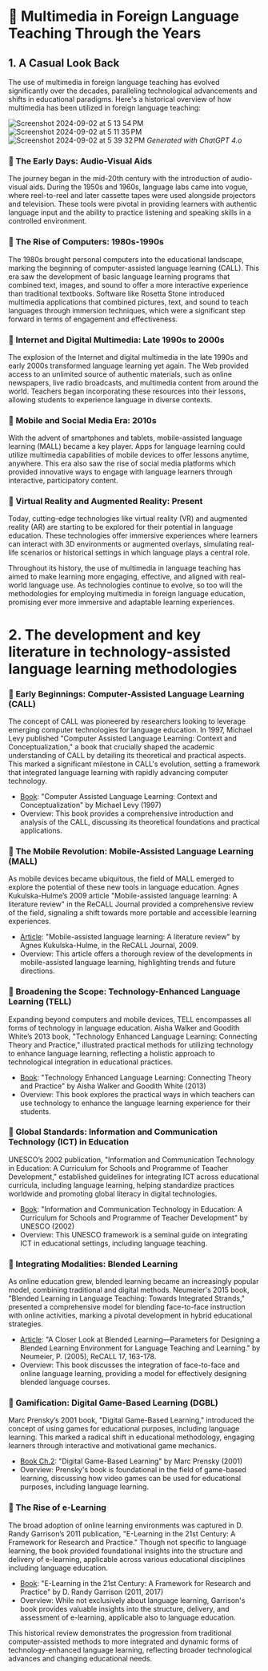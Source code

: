 # 📗 Multimedia in Foreign Language Teaching Through the Years

## 1. A Casual Look Back

The use of multimedia in foreign language teaching has evolved significantly over the decades, paralleling technological advancements and shifts in educational paradigms. Here's a historical overview of how multimedia has been utilized in foreign language teaching:

![Screenshot 2024-09-02 at 5 13 54 PM](https://github.com/user-attachments/assets/52f546d9-e652-4f6c-b6b3-6a0782d1a575)
![Screenshot 2024-09-02 at 5 11 35 PM](https://github.com/user-attachments/assets/b59aeea7-0fb2-481f-96a8-f9879ecf05a4)  
![Screenshot 2024-09-02 at 5 39 32 PM](https://github.com/user-attachments/assets/429a5c8e-809a-4475-8ede-24fbe662952a) _Generated with ChatGPT 4.o_

### 🎯 The Early Days: Audio-Visual Aids
The journey began in the mid-20th century with the introduction of audio-visual aids. During the 1950s and 1960s, language labs came into vogue, where reel-to-reel and later cassette tapes were used alongside projectors and television. These tools were pivotal in providing learners with authentic language input and the ability to practice listening and speaking skills in a controlled environment.

### 🎯 The Rise of Computers: 1980s-1990s
The 1980s brought personal computers into the educational landscape, marking the beginning of computer-assisted language learning (CALL). This era saw the development of basic language learning programs that combined text, images, and sound to offer a more interactive experience than traditional textbooks. Software like Rosetta Stone introduced multimedia applications that combined pictures, text, and sound to teach languages through immersion techniques, which were a significant step forward in terms of engagement and effectiveness.

### 🎯 Internet and Digital Multimedia: Late 1990s to 2000s
The explosion of the Internet and digital multimedia in the late 1990s and early 2000s transformed language learning yet again. The Web provided access to an unlimited source of authentic materials, such as online newspapers, live radio broadcasts, and multimedia content from around the world. Teachers began incorporating these resources into their lessons, allowing students to experience language in diverse contexts.

### 🎯 Mobile and Social Media Era: 2010s
With the advent of smartphones and tablets, mobile-assisted language learning (MALL) became a key player. Apps for language learning could utilize multimedia capabilities of mobile devices to offer lessons anytime, anywhere. This era also saw the rise of social media platforms which provided innovative ways to engage with language learners through interactive, participatory content.

### 🎯 Virtual Reality and Augmented Reality: Present
Today, cutting-edge technologies like virtual reality (VR) and augmented reality (AR) are starting to be explored for their potential in language education. These technologies offer immersive experiences where learners can interact with 3D environments or augmented overlays, simulating real-life scenarios or historical settings in which language plays a central role.

Throughout its history, the use of multimedia in language teaching has aimed to make learning more engaging, effective, and aligned with real-world language use. As technologies continue to evolve, so too will the methodologies for employing multimedia in foreign language education, promising ever more immersive and adaptable learning experiences.

# 2. The development and key literature in technology-assisted language learning methodologies

### 🎯 Early Beginnings: Computer-Assisted Language Learning (CALL)
The concept of CALL was pioneered by researchers looking to leverage emerging computer technologies for language education. In 1997, Michael Levy published "Computer Assisted Language Learning: Context and Conceptualization," a book that crucially shaped the academic understanding of CALL by detailing its theoretical and practical aspects. This marked a significant milestone in CALL's evolution, setting a framework that integrated language learning with rapidly advancing computer technology.

+ [Book](https://global.oup.com/academic/product/computer-assisted-language-learning-9780198236313?cc=kr&lang=en&): "Computer Assisted Language Learning: Context and Conceptualization" by Michael Levy (1997)
+ Overview: This book provides a comprehensive introduction and analysis of the CALL, discussing its theoretical foundations and practical applications.

### 🎯 The Mobile Revolution: Mobile-Assisted Language Learning (MALL)
As mobile devices became ubiquitous, the field of MALL emerged to explore the potential of these new tools in language education. Agnes Kukulska-Hulme’s 2009 article "Mobile-assisted language learning: A literature review" in the ReCALL Journal provided a comprehensive review of the field, signaling a shift towards more portable and accessible learning experiences.

+ [Article](https://onlinelibrary.wiley.com/doi/full/10.1002/9781405198431.wbeal0768.pub2): "Mobile-assisted language learning: A literature review" by Agnes Kukulska-Hulme, in the ReCALL Journal, 2009.
+ Overview: This article offers a thorough review of the developments in mobile-assisted language learning, highlighting trends and future directions.

### 🎯 Broadening the Scope: Technology-Enhanced Language Learning (TELL)
Expanding beyond computers and mobile devices, TELL encompasses all forms of technology in language education. Aisha Walker and Goodith White’s 2013 book, "Technology Enhanced Language Learning: Connecting Theory and Practice," illustrated practical methods for utilizing technology to enhance language learning, reflecting a holistic approach to technological integration in educational practices.

+ [Book](https://books.google.co.kr/books/about/Technology_Enhanced_Language_Learning_co.html?id=gu6dBgAAQBAJ&redir_esc=y): "Technology Enhanced Language Learning: Connecting Theory and Practice" by Aisha Walker and Goodith White (2013)
+ Overview: This book explores the practical ways in which teachers can use technology to enhance the language learning experience for their students.

### 🎯 Global Standards: Information and Communication Technology (ICT) in Education
UNESCO’s 2002 publication, "Information and Communication Technology in Education: A Curriculum for Schools and Programme of Teacher Development," established guidelines for integrating ICT across educational curricula, including language learning, helping standardize practices worldwide and promoting global literacy in digital technologies.

+ [Book](https://unesdoc.unesco.org/ark:/48223/pf0000129538): "Information and Communication Technology in Education: A Curriculum for Schools and Programme of Teacher Development" by UNESCO (2002)
+ Overview: This UNESCO framework is a seminal guide on integrating ICT in educational settings, including language teaching.
  
### 🎯 Integrating Modalities: Blended Learning
As online education grew, blended learning became an increasingly popular model, combining traditional and digital methods. Neumeier's 2015 book, "Blended Learning in Language Teaching: Towards Integrated Strands," presented a comprehensive model for blending face-to-face instruction with online activities, marking a pivotal development in hybrid educational strategies.

+ [Article](https://www.scirp.org/reference/referencespapers?referenceid=3465837): "A Closer Look at Blended Learning—Parameters for Designing a Blended Learning Environment for Language Teaching and Learning." by Neumeier, P. (2005), ReCALL 17, 163-178.
+ Overview: This book discusses the integration of face-to-face and online language learning, providing a model for effectively designing blended language courses.

### 🎯 Gamification: Digital Game-Based Learning (DGBL)
Marc Prensky’s 2001 book, "Digital Game-Based Learning," introduced the concept of using games for educational purposes, including language learning. This marked a radical shift in educational methodology, engaging learners through interactive and motivational game mechanics.

+ [Book Ch.2](https://marcprensky.com/writing/Prensky%20-%20Ch2-Digital%20Game-Based%20Learning.pdf): "Digital Game-Based Learning" by Marc Prensky (2001)
+ Overview: Prensky's book is foundational in the field of game-based learning, discussing how video games can be used for educational purposes, including language learning.

### 🎯 The Rise of e-Learning
The broad adoption of online learning environments was captured in D. Randy Garrison’s 2011 publication, "E-Learning in the 21st Century: A Framework for Research and Practice." Though not specific to language learning, the book provided foundational insights into the structure and delivery of e-learning, applicable across various educational disciplines including language education.

+ [Book](https://www.routledge.com/E-Learning-in-the-21st-Century-A-Community-of-Inquiry-Framework-for-Research-and-Practice/Garrison/p/book/9781138953567?srsltid=AfmBOopWVjRn2TrVbiNAjVcD7hsV8IPiO_ZBgvJFBkEBEEXA-fe1iAAw): "E-Learning in the 21st Century: A Framework for Research and Practice" by D. Randy Garrison (2011, 2017)
+ Overview: While not exclusively about language learning, Garrison's book provides valuable insights into the structure, delivery, and assessment of e-learning, applicable also to language education.

This historical review demonstrates the progression from traditional computer-assisted methods to more integrated and dynamic forms of technology-enhanced language learning, reflecting broader technological advances and changing educational needs.
